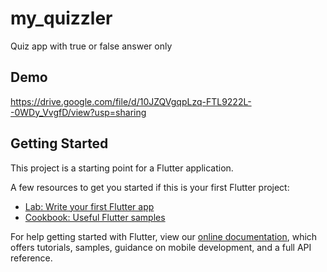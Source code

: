 # my_quizzler

Quiz app with true or false answer only

## Demo

https://drive.google.com/file/d/10JZQVgqpLzq-FTL9222L--0WDy_VvgfD/view?usp=sharing

## Getting Started

This project is a starting point for a Flutter application.

A few resources to get you started if this is your first Flutter project:

- [Lab: Write your first Flutter app](https://flutter.dev/docs/get-started/codelab)
- [Cookbook: Useful Flutter samples](https://flutter.dev/docs/cookbook)

For help getting started with Flutter, view our
[online documentation](https://flutter.dev/docs), which offers tutorials,
samples, guidance on mobile development, and a full API reference.
